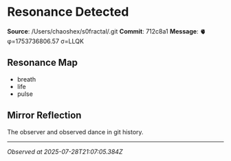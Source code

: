 # Resonance Detected

**Source**: /Users/chaoshex/s0fractal/.git
**Commit**: 712c8a1
**Message**: 🫀 φ=1753736806.57 σ=LLQK 

## Resonance Map
- breath
- life
- pulse

## Mirror Reflection
The observer and observed dance in git history.

---
*Observed at 2025-07-28T21:07:05.384Z*
